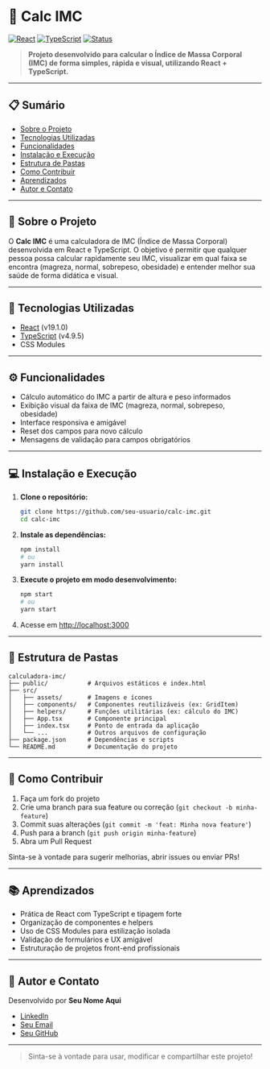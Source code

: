 # 🧮 Calc IMC

[![React](https://img.shields.io/badge/React-19.1.0-61dafb?logo=react)](https://reactjs.org/)
[![TypeScript](https://img.shields.io/badge/TypeScript-4.9.5-3178c6?logo=typescript)](https://www.typescriptlang.org/)
[![Status](https://img.shields.io/badge/status-em%20desenvolvimento-yellow)](#roadmap)

> **Projeto desenvolvido para calcular o Índice de Massa Corporal (IMC) de forma simples, rápida e visual, utilizando React + TypeScript.**

---

## 📋 Sumário
- [Sobre o Projeto](#sobre-o-projeto)
- [Tecnologias Utilizadas](#tecnologias-utilizadas)
- [Funcionalidades](#funcionalidades)
- [Instalação e Execução](#instalacao-e-execucao)
- [Estrutura de Pastas](#estrutura-de-pastas)
- [Como Contribuir](#como-contribuir)
- [Aprendizados](#aprendizados)
- [Autor e Contato](#autor-e-contato)

---

## 📝 Sobre o Projeto

O **Calc IMC** é uma calculadora de IMC (Índice de Massa Corporal) desenvolvida em React e TypeScript. O objetivo é permitir que qualquer pessoa possa calcular rapidamente seu IMC, visualizar em qual faixa se encontra (magreza, normal, sobrepeso, obesidade) e entender melhor sua saúde de forma didática e visual.

---

## 🚀 Tecnologias Utilizadas

- [React](https://reactjs.org/) (v19.1.0)
- [TypeScript](https://www.typescriptlang.org/) (v4.9.5)
- CSS Modules

---

## ⚙️ Funcionalidades

- Cálculo automático do IMC a partir de altura e peso informados
- Exibição visual da faixa de IMC (magreza, normal, sobrepeso, obesidade)
- Interface responsiva e amigável
- Reset dos campos para novo cálculo
- Mensagens de validação para campos obrigatórios

---

## 💻 Instalação e Execução

1. **Clone o repositório:**
   ```bash
   git clone https://github.com/seu-usuario/calc-imc.git
   cd calc-imc
   ```
2. **Instale as dependências:**
   ```bash
   npm install
   # ou
   yarn install
   ```
3. **Execute o projeto em modo desenvolvimento:**
   ```bash
   npm start
   # ou
   yarn start
   ```
4. Acesse em [http://localhost:3000](http://localhost:3000)

---

## 📁 Estrutura de Pastas

```
calculadora-imc/
├── public/           # Arquivos estáticos e index.html
├── src/
│   ├── assets/       # Imagens e ícones
│   ├── components/   # Componentes reutilizáveis (ex: GridItem)
│   ├── helpers/      # Funções utilitárias (ex: cálculo do IMC)
│   ├── App.tsx       # Componente principal
│   ├── index.tsx     # Ponto de entrada da aplicação
│   └── ...           # Outros arquivos de configuração
├── package.json      # Dependências e scripts
└── README.md         # Documentação do projeto
```

---

## 🤝 Como Contribuir

1. Faça um fork do projeto
2. Crie uma branch para sua feature ou correção (`git checkout -b minha-feature`)
3. Commit suas alterações (`git commit -m 'feat: Minha nova feature'`)
4. Push para a branch (`git push origin minha-feature`)
5. Abra um Pull Request

Sinta-se à vontade para sugerir melhorias, abrir issues ou enviar PRs!

---

## 📚 Aprendizados

- Prática de React com TypeScript e tipagem forte
- Organização de componentes e helpers
- Uso de CSS Modules para estilização isolada
- Validação de formulários e UX amigável
- Estruturação de projetos front-end profissionais

---

## 👤 Autor e Contato

Desenvolvido por **Seu Nome Aqui**

- [LinkedIn](https://www.linkedin.com/in/micael-abud)
- [Seu Email](mailto:micaelabud21@gmail.com)
- [Seu GitHub](https://github.com/micas-tsx)

---

> Sinta-se à vontade para usar, modificar e compartilhar este projeto!
